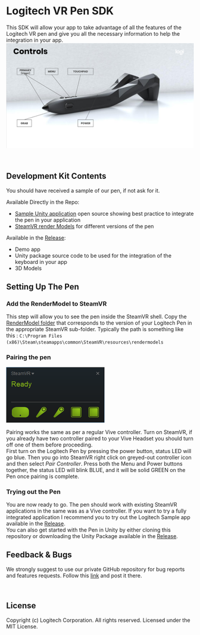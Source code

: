 # Logitech VR Pen SDK
This SDK will allow your app to take advantage of all the features of the Logitech VR pen and give you all the necessary information to help the integration in your app.
<br>
![Pen Button Mapping](resources/penButtonMapping.png?raw=true)

<br>

## Development Kit Contents
You should have received a sample of our pen, if not ask for it. 

Available Directly in the Repo:
- [Sample Unity application](https://github.com/Logitech/labs_vr_pen_sdk/tree/master/code/unity_sample_app) open source showing best practice to integrate the pen in your application
- [SteamVR render Models](https://github.com/Logitech/labs_vr_pen_sdk/tree/master/code/steamVR_renderModels) for different versions of the pen

Available in the [Release](https://github.com/Logitech/labs_vr_pen_sdk/releases):
- Demo app 
- Unity package source code to be used for the integration of the keyboard in your app
- 3D Models


## Setting Up The Pen
### Add the RenderModel to SteamVR
This step will allow you to see the pen inside the SteamVR shell.
Copy the [RenderModel folder](https://github.com/Logitech/labs_vr_pen_sdk/tree/master/code/steamVR_renderModels) that corresponds to the version of your Logitech Pen in the appropriate SteamVR sub-folder. Typically the path is something like this : `C:\Program Files (x86)\Steam\steamapps\common\SteamVR\resources\rendermodels`
### Pairing the pen
![Pair Pairing](resources/pairPen.png?raw=true)

Pairing works the same as per a regular Vive controller. Turn on SteamVR, if you already have two controller paired to your Vive Headset you should turn off one of them before proceeding. 
<br> 
First turn on the Logitech Pen by pressing the power button, status LED will go blue. Then you go into SteamVR right click on greyed-out controller icon and then select *Pair Controller*. Press both the Menu and Power buttons together, the status LED will blink BLUE, and it will be solid GREEN on the Pen once pairing is complete.
### Trying out the Pen
You are now ready to go. The pen should work with existing SteamVR applications in the same was as a Vive controller.
If you want to try a fully integrated application I recommend you to try out the Logitech Sample app available in the [Release](https://github.com/Logitech/labs_vr_pen_sdk/releases).
<br>
You can also get started with the Pen in Unity by either cloning this repository or downloading the Unity Package available in the [Release](https://github.com/Logitech/labs_vr_pen_sdk/releases). 



## Feedback & Bugs
We strongly suggest to use our private GitHub repository for bug reports and features requests. Follow this [link](https://github.com/Logitech/labs_vr_pen_sdk/issues) and post it there.

<br>

## License
Copyright (c) Logitech Corporation. All rights reserved.
Licensed under the MIT License.

